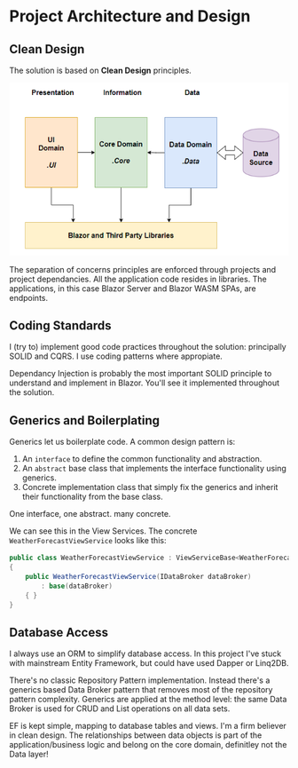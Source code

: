 # Project Architecture and Design

## Clean Design

The solution is based on **Clean Design** principles.

![Clean Design](./clean-design.png)

The separation of concerns principles are enforced through projects and project dependancies.  All the application code resides in libraries.  The applications, in this case Blazor Server and Blazor WASM SPAs, are endpoints.

## Coding Standards

I (try to) implement good code practices throughout the solution: principally SOLID and CQRS.  I use coding patterns where appropiate.

Dependancy Injection is probably the most important SOLID principle to understand and implement in Blazor.  You'll see it implemented throughout the solution.

## Generics and Boilerplating

Generics let us boilerplate code.  A common design pattern is:

1. An `interface` to define the common functionality and abstraction.
2. An `abstract` base class that implements the interface functionality using generics.
3. Concrete implementation class that simply fix the generics and inherit their functionality from the base class.

One interface, one abstract. many concrete.

We can see this in the View Services.  The concrete `WeatherForecastViewService` looks like this:

```csharp
public class WeatherForecastViewService : ViewServiceBase<WeatherForecast>
{
    public WeatherForecastViewService(IDataBroker dataBroker)
        : base(dataBroker)
    { }
}
```

## Database Access

I always use an ORM to simplify database access.  In this project I've stuck with mainstream Entity Framework, but could have used Dapper or Linq2DB.

There's no classic Repository Pattern implementation.  Instead there's a generics based Data Broker pattern that removes most of the repository pattern complexity.  Generics are applied at the method level: the same Data Broker is used for CRUD and List operations on all data sets.

EF is kept simple, mapping to database tables and views.  I'm a firm believer in clean design.  The relationships between data objects is part of the application/business logic and belong on the core domain, definitley not the Data layer! 
